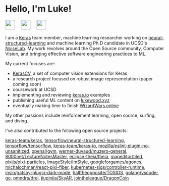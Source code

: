 # Hello, I'm Luke!

<a href="https://www.linkedin.com/in/luke-wood-886634102/" title="Linkedin"><img src="https://lukewood.xyz/linkedin.svg" width="30"></a>
&nbsp; &nbsp;
<a href="https://scholar.google.com/citations?user=Nkq80jgAAAAJ&hl=en&authuser=1" title="Google Scholar"><img src="https://lukewood.xyz/scholar.svg" width="30"></a>
&nbsp; &nbsp;
<a href="https://twitter.com/puppet_pals1" title="Twitter"><img src="https://lukewood.xyz/twitter.svg" width="30"></a>
&nbsp; &nbsp;

I am a [Keras](https://github.com/keras-team/keras) team member, machine learning researcher working on [neural-structured-learning](https://github.com/tensorflow/neural-structured-learning) and machine learning Ph.D candidate in UCSD's [NoiseLab](http://noiselab.ucsd.edu/).  My work revolves around the Open Source community, Computer Vision, and bringing effective software engineering practices to ML.

My current focuses are:
- [KerasCV](https://github.com/keras-team/keras-cv), a set of computer vision extensions for Keras
- a research project focused on robust image represenetation (paper coming soon)
- coursework at UCSD
- implementing and reviewing [keras.io](https://keras.io) examples
- publishing useful ML content on [lukewood.xyz](https://lukewood.xyz)
- eventually making time to finish [WizardWars.online](https://wizardwars.online)

My other passions include reinforcement learning, open source, surfing, and diving.

I've also contributed to the following open source projects:

[keras-team/keras](https://github.com/keras-team/keras), [tensorflow/neural-structured-learning](https://github.com/tensorflow/neural-structured-learning), [tensorflow/tensorflow](https://github.com/tensorflow/tensorflow), [keras-team/keras-io](https://github.com/keras-team/keras-io), [mozilla/eslint-plugin-no-unsanitized](https://github.com/mozilla/eslint-plugin-no-unsanitized), [openai/gym](https://github.com/openai/gym), [werner-duvaud/muzero-general](https://github.com/werner-duvaud/muzero-general), [8000net/LectureNotesMaster](https://github.com/8000net/LectureNotesMaster), [eclipse-theia/theia](https://github.com/eclipse-theia/theia), [mapeditor/tiled](https://github.com/mapeditor/tiled), [pixijs/pixi-particles](https://github.com/pixijs/pixi-particles), [ImageStyle/ImStyle](https://github.com/ImageStyle/ImStyle), [googleforgames/agones](https://github.com/googleforgames/agones), [michalochman/react-pixi-fiber](https://github.com/michalochman/react-pixi-fiber), [kubernetes-sigs/controller-runtime](https://github.com/kubernetes-sigs/controller-runtime), [insin/gatsby-plugin-dark-mode](https://github.com/insin/gatsby-plugin-dark-mode), [halftheopposite/TOSIOS](https://github.com/halftheopposite/TOSIOS), [golang/vscode-go](https://github.com/golang/vscode-go), [pmndrs/drei](https://github.com/pmndrs/drei), [jiupinjia/SkyAR](https://github.com/jiupinjia/SkyAR), [jointheleague/DragonCoin](https://github.com/jointheleague/DragonCoin)
